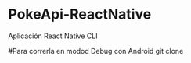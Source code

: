 # PokeApi-ReactNative

Aplicación React Native CLI

#Para correrla en modod Debug con Android
git clone 
